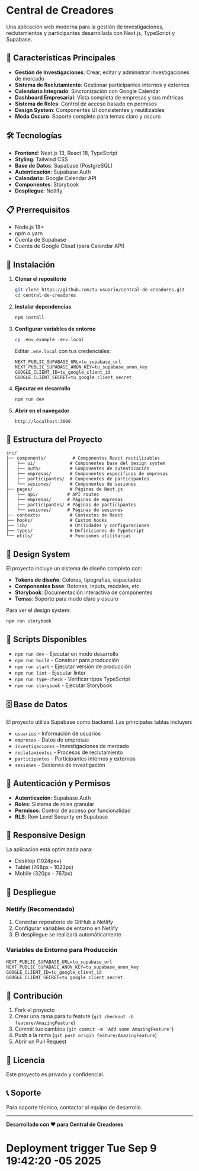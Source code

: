 # Central de Creadores

Una aplicación web moderna para la gestión de investigaciones, reclutamientos y participantes desarrollada con Next.js, TypeScript y Supabase.

## 🚀 Características Principales

- **Gestión de Investigaciones**: Crear, editar y administrar investigaciones de mercado
- **Sistema de Reclutamiento**: Gestionar participantes internos y externos
- **Calendario Integrado**: Sincronización con Google Calendar
- **Dashboard Empresarial**: Vista completa de empresas y sus métricas
- **Sistema de Roles**: Control de acceso basado en permisos
- **Design System**: Componentes UI consistentes y reutilizables
- **Modo Oscuro**: Soporte completo para temas claro y oscuro

## 🛠️ Tecnologías

- **Frontend**: Next.js 13, React 18, TypeScript
- **Styling**: Tailwind CSS
- **Base de Datos**: Supabase (PostgreSQL)
- **Autenticación**: Supabase Auth
- **Calendario**: Google Calendar API
- **Componentes**: Storybook
- **Despliegue**: Netlify

## 📋 Prerrequisitos

- Node.js 18+ 
- npm o yarn
- Cuenta de Supabase
- Cuenta de Google Cloud (para Calendar API)

## 🚀 Instalación

1. **Clonar el repositorio**
   ```bash
   git clone https://github.com/tu-usuario/central-de-creadores.git
   cd central-de-creadores
   ```

2. **Instalar dependencias**
   ```bash
   npm install
   ```

3. **Configurar variables de entorno**
   ```bash
   cp .env.example .env.local
   ```
   
   Editar `.env.local` con tus credenciales:
   ```env
   NEXT_PUBLIC_SUPABASE_URL=tu_supabase_url
   NEXT_PUBLIC_SUPABASE_ANON_KEY=tu_supabase_anon_key
   GOOGLE_CLIENT_ID=tu_google_client_id
   GOOGLE_CLIENT_SECRET=tu_google_client_secret
   ```

4. **Ejecutar en desarrollo**
   ```bash
   npm run dev
   ```

5. **Abrir en el navegador**
   ```
   http://localhost:3000
   ```

## 📁 Estructura del Proyecto

```
src/
├── components/          # Componentes React reutilizables
│   ├── ui/             # Componentes base del design system
│   ├── auth/           # Componentes de autenticación
│   ├── empresas/       # Componentes específicos de empresas
│   ├── participantes/  # Componentes de participantes
│   └── sesiones/       # Componentes de sesiones
├── pages/              # Páginas de Next.js
│   ├── api/           # API routes
│   ├── empresas/      # Páginas de empresas
│   ├── participantes/ # Páginas de participantes
│   └── sesiones/      # Páginas de sesiones
├── contexts/           # Contextos de React
├── hooks/              # Custom hooks
├── lib/                # Utilidades y configuraciones
├── types/              # Definiciones de TypeScript
└── utils/              # Funciones utilitarias
```

## 🎨 Design System

El proyecto incluye un sistema de diseño completo con:

- **Tokens de diseño**: Colores, tipografías, espaciados
- **Componentes base**: Botones, inputs, modales, etc.
- **Storybook**: Documentación interactiva de componentes
- **Temas**: Soporte para modo claro y oscuro

Para ver el design system:
```bash
npm run storybook
```

## 🔧 Scripts Disponibles

- `npm run dev` - Ejecutar en modo desarrollo
- `npm run build` - Construir para producción
- `npm run start` - Ejecutar versión de producción
- `npm run lint` - Ejecutar linter
- `npm run type-check` - Verificar tipos TypeScript
- `npm run storybook` - Ejecutar Storybook

## 🗄️ Base de Datos

El proyecto utiliza Supabase como backend. Las principales tablas incluyen:

- `usuarios` - Información de usuarios
- `empresas` - Datos de empresas
- `investigaciones` - Investigaciones de mercado
- `reclutamientos` - Procesos de reclutamiento
- `participantes` - Participantes internos y externos
- `sesiones` - Sesiones de investigación

## 🔐 Autenticación y Permisos

- **Autenticación**: Supabase Auth
- **Roles**: Sistema de roles granular
- **Permisos**: Control de acceso por funcionalidad
- **RLS**: Row Level Security en Supabase

## 📱 Responsive Design

La aplicación está optimizada para:
- Desktop (1024px+)
- Tablet (768px - 1023px)
- Mobile (320px - 767px)

## 🚀 Despliegue

### Netlify (Recomendado)

1. Conectar repositorio de GitHub a Netlify
2. Configurar variables de entorno en Netlify
3. El despliegue se realizará automáticamente

### Variables de Entorno para Producción

```env
NEXT_PUBLIC_SUPABASE_URL=tu_supabase_url
NEXT_PUBLIC_SUPABASE_ANON_KEY=tu_supabase_anon_key
GOOGLE_CLIENT_ID=tu_google_client_id
GOOGLE_CLIENT_SECRET=tu_google_client_secret
```

## 🤝 Contribución

1. Fork el proyecto
2. Crear una rama para tu feature (`git checkout -b feature/AmazingFeature`)
3. Commit tus cambios (`git commit -m 'Add some AmazingFeature'`)
4. Push a la rama (`git push origin feature/AmazingFeature`)
5. Abrir un Pull Request

## 📝 Licencia

Este proyecto es privado y confidencial.

## 📞 Soporte

Para soporte técnico, contactar al equipo de desarrollo.

---

**Desarrollado con ❤️ para Central de Creadores**
# Deployment trigger Tue Sep  9 19:42:20 -05 2025
